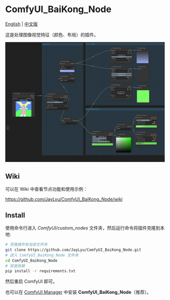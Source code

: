 # ComfyUI_BaiKong_Node

[English](./README.md) | [中文版](./README_CN.md)

这是处理图像视觉特征（颜色、布局）的插件。

![cover](./workflow/Workflow.png)

## Wiki

可以在 Wiki 中查看节点功能和使用示例：

https://github.com/JayLyu/ComfyUI_BaiKong_Node/wiki

## Install

使用命令行进入 *ComfyUI/custom_nodes* 文件夹，然后运行命令将插件克隆到本地:

```bash
# 克隆插件到当前文件夹
git clone https://github.com/JayLyu/ComfyUI_BaiKong_Node.git
# 进入 ComfyUI_BaiKong_Node 文件夹
cd ComfyUI_BaiKong_Node
# 安装依赖
pip install -r requirements.txt
```

然后重启 ComfyUI 即可。

也可以在 [ComfyUI Manager](https://github.com/ltdrdata/ComfyUI-Manager) 中安装 **ComfyUI_BaiKong_Node**（推荐）。